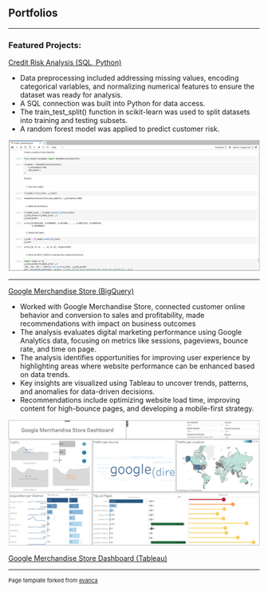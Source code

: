 ## Portfolios

---

### Featured Projects:
[Credit Risk Analysis (SQL, Python)](https://github.com/maziarmb/Credit_risk_maziarmb/blob/main/Maziar%20-%20Credit%20Risk.ipynb)
- Data preprocessing included addressing missing values, encoding categorical variables, and normalizing numerical features to ensure the dataset was ready for analysis.
- A SQL connection was built into Python for data access.
- The train_test_split() function in scikit-learn was used to split datasets into training and testing subsets.
- A random forest model was applied to predict customer risk.
<img src="images/5. prediction using randomforest, tarain test, make predictions and plot the ROC curve - panda gif Gif.gif?raw=true"/>

---
[Google Merchandise Store (BigQuery)](https://github.com/maziarmb/Maziar---bigquery/blob/main/Bigquery.ipynb)
- Worked with Google Merchandise Store, connected customer online behavior and conversion to sales and profitability, made recommendations with impact on business outcomes
- The analysis evaluates digital marketing performance using Google Analytics data, focusing on metrics like sessions, pageviews, bounce rate, and time on page.
- The analysis identifies opportunities for improving user experience by highlighting areas where website performance can be enhanced based on data trends.
- Key insights are visualized using Tableau to uncover trends, patterns, and anomalies for data-driven decisions.
- Recommendations include optimizing website load time, improving content for high-bounce pages, and developing a mobile-first strategy.
<img src="images/google merch digital marketing.png?raw=true"/>

[Google Merchandise Store Dashboard (Tableau)](https://public.tableau.com/app/profile/maziar.molaei.birgani/viz/Digitalmarketing_17358566479240/Dashboard1)


---
<p style="font-size:11px">Page template forked from <a href="https://github.com/evanca/quick-portfolio">evanca</a></p>
<!-- Remove above link if you don't want to attibute -->
